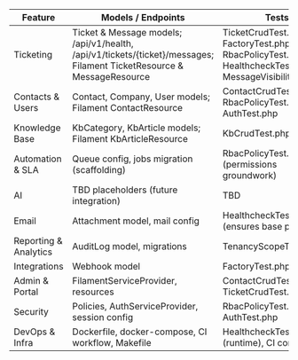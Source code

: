 | Feature | Models / Endpoints | Tests |
| --- | --- | --- |
| Ticketing | Ticket & Message models; /api/v1/health, /api/v1/tickets/{ticket}/messages; Filament TicketResource & MessageResource | TicketCrudTest.php, FactoryTest.php, RbacPolicyTest.php, HealthcheckTest.php, MessageVisibilityTest.php |
| Contacts & Users | Contact, Company, User models; Filament ContactResource | ContactCrudTest.php, RbacPolicyTest.php, AuthTest.php |
| Knowledge Base | KbCategory, KbArticle models; Filament KbArticleResource | KbCrudTest.php |
| Automation & SLA | Queue config, jobs migration (scaffolding) | RbacPolicyTest.php (permissions groundwork) |
| AI | TBD placeholders (future integration) | TBD |
| Email | Attachment model, mail config | HealthcheckTest.php (ensures base pipeline) |
| Reporting & Analytics | AuditLog model, migrations | TenancyScopeTest.php |
| Integrations | Webhook model | FactoryTest.php |
| Admin & Portal | FilamentServiceProvider, resources | ContactCrudTest.php, TicketCrudTest.php |
| Security | Policies, AuthServiceProvider, session config | RbacPolicyTest.php, AuthTest.php |
| DevOps & Infra | Dockerfile, docker-compose, CI workflow, Makefile | HealthcheckTest.php (runtime), CI config |
